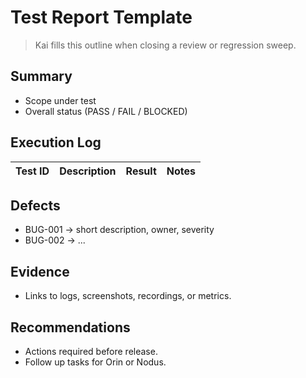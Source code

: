 # Test Report Template

> Kai fills this outline when closing a review or regression sweep.

## Summary
- Scope under test
- Overall status (PASS / FAIL / BLOCKED)

## Execution Log
| Test ID | Description | Result | Notes |
|---------|-------------|--------|-------|

## Defects
- BUG-001 -> short description, owner, severity
- BUG-002 -> ...

## Evidence
- Links to logs, screenshots, recordings, or metrics.

## Recommendations
- Actions required before release.
- Follow up tasks for Orin or Nodus.
